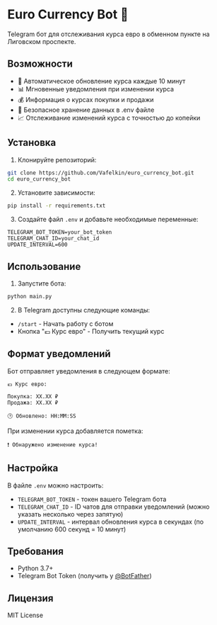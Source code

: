 # Euro Currency Bot 🤖

Telegram бот для отслеживания курса евро в обменном пункте на Лиговском проспекте.

## Возможности

- 🔄 Автоматическое обновление курса каждые 10 минут
- 📊 Мгновенные уведомления при изменении курса
- 💰 Информация о курсах покупки и продажи
- 🔐 Безопасное хранение данных в .env файле
- 📈 Отслеживание изменений курса с точностью до копейки

## Установка

1. Клонируйте репозиторий:
```bash
git clone https://github.com/Vafelkin/euro_currency_bot.git
cd euro_currency_bot
```

2. Установите зависимости:
```bash
pip install -r requirements.txt
```

3. Создайте файл `.env` и добавьте необходимые переменные:
```env
TELEGRAM_BOT_TOKEN=your_bot_token
TELEGRAM_CHAT_ID=your_chat_id
UPDATE_INTERVAL=600
```

## Использование

1. Запустите бота:
```bash
python main.py
```

2. В Telegram доступны следующие команды:
- `/start` - Начать работу с ботом
- Кнопка "💶 Курс евро" - Получить текущий курс

## Формат уведомлений

Бот отправляет уведомления в следующем формате:
```
💶 Курс евро:

Покупка: XX.XX ₽
Продажа: XX.XX ₽

🕒 Обновлено: HH:MM:SS
```

При изменении курса добавляется пометка:
```
❗️ Обнаружено изменение курса!
```

## Настройка

В файле `.env` можно настроить:
- `TELEGRAM_BOT_TOKEN` - токен вашего Telegram бота
- `TELEGRAM_CHAT_ID` - ID чатов для отправки уведомлений (можно указать несколько через запятую)
- `UPDATE_INTERVAL` - интервал обновления курса в секундах (по умолчанию 600 секунд = 10 минут)

## Требования

- Python 3.7+
- Telegram Bot Token (получить у [@BotFather](https://t.me/BotFather))

## Лицензия

MIT License 